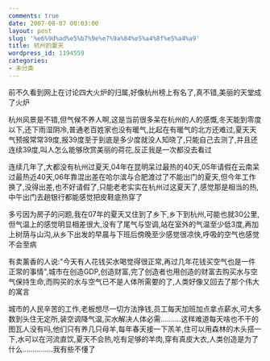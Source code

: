 ```yaml
---
comments: true
date: 2007-08-07 00:03:00
layout: post
slug: '%e6%9d%ad%e5%b7%9e%e7%9a%84%e5%a4%8f%e5%a4%a9'
title: 杭州的夏天
wordpress_id: 1194559
categories:
- 未分类
---
```


前不久看到网上在讨论四大火炉的归属,好像杭州榜上有名了,真不错,美丽的天堂成了火炉




杭州风景是不错,但气候不养人啊,这是当前很多呆在杭州的人的感慨,冬天能到零度以下,还下雨湿阴冷,普通老百姓家也没有暖气,比起在有暖气的北方还难过,夏天天气预报常常39度,报39度至于到底是多少度就没人知晓了,只能自己去测了,并且还连续39度,叫人怎么能够欣赏美丽的荷花,反正我是一次都没去看过




连续几年了,大都没有杭州过夏天,04年在昆明呆过最热的40天,05年请假在云南呆过最热近40天,06年靠混出差在哈尔滨与合肥渡过了不能出门的夏天,但今年工作换了,没得出差,也不好请假了,只能老老实实在杭州过这夏天了,感觉那是相当的热,中午出门去趟银行都能感觉把皮鞋底热穿了




多亏因为房子的问题,我在07年的夏天又住到了乡下,乡下到杭州,可能也就30公里,但气温上的感觉明显相差很大,没有了尾气与空调,站在室外的气温至少低3度,再加上树荫与山沟,从乡下出发的早晨与下班后傍晚至少感觉很凉快,呼吸的空气也感觉不会至病




有卖薰香的人说:"今天有人花钱买水喝觉得很正常,再过几年花钱买空气也是一件正常的事情",城市在创造GDP,创造财富,完了创造者也用创造的财富去购买水与空气保持生命,而购买的水与空气已不是人体所需要的了,人类好像又回去了那个伟大的寓言




城市的人民辛苦的工作,老板想尽一切方法挣钱,员工每天加班加点拿点薪水,可大多数到头住无定所,装空调降气温,买水解决人体必需..........这样难道每天啥也不干的图瓦人没有吗,他们只有养几只母羊,每年春天接一下羔羊,住可以用森林的木头搭一下,水可以在河流直饮,夏天不会热,吃有足够的羊肉,穿有真皮大衣,人类创造是为了什么...............我有些不懂了
